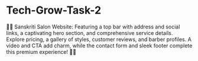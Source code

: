 # Tech-Grow-Task-2
💇‍♀️ Sanskriti Salon Website: Featuring a top bar with address and social links, a captivating hero section, and comprehensive service details. Explore pricing, a gallery of styles, customer reviews, and barber profiles. A video and CTA add charm, while the contact form and sleek footer complete this premium experience! 🌟✨
